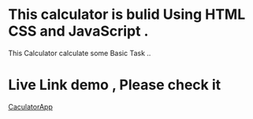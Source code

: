 # This calculator is bulid Using HTML CSS and JavaScript .

  This Calculator calculate some Basic Task ..

 # Live Link demo , Please check it

 [CaculatorApp](calculatorappbyhimanshukumar.netlify.app)
